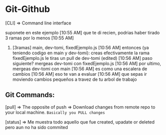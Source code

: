 # Git-Github 

[CLI] => Command line interface

suponete en este ejemplo
[10:55 AM]
que te di recien, podrias haber tirado 3 ramas por lo menos
[10:55 AM]
1) [3ramas] main, dev-tomi, fixedEjemplo.js
[10:56 AM]
entonces (ya teniendo codigo en main y dev-tomi): creas efectivamente la rama fixedEjemplo.js le tiras un pull de dev-tomi (edited)
[10:56 AM]
paso siguiente? mergeas dev-tomi con fixedEjemplo.js
[10:56 AM]
por ultimo, mergeas dev-tomi con main
[10:56 AM]
es como una escalera de cambios
[10:56 AM]
eso te van a evaluar
[10:56 AM]
que sepas ir moviendo cambios pequeños a travez de tu arbol de trabajo

## Git Commands:

[pull] => The opposite of push => Download changes from remote repo to your local machine.
`Basically you PULL changes` 

[status] => Me muestra todo aquello que fue created, upadate or deleted pero aun no ha sido commited